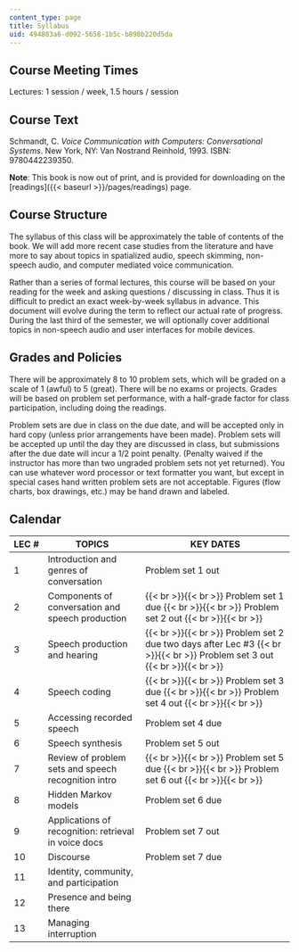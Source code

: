 ```yaml
---
content_type: page
title: Syllabus
uid: 494803a6-d092-5658-1b5c-b898b220d5da
---
```


Course Meeting Times
--------------------

Lectures: 1 session / week, 1.5 hours / session

Course Text
-----------

Schmandt, C. _Voice Communication with Computers: Conversational Systems_. New York, NY: Van Nostrand Reinhold, 1993. ISBN: 9780442239350.

**Note**: This book is now out of print, and is provided for downloading on the [readings]({{< baseurl >}}/pages/readings) page.

Course Structure
----------------

The syllabus of this class will be approximately the table of contents of the book. We will add more recent case studies from the literature and have more to say about topics in spatialized audio, speech skimming, non-speech audio, and computer mediated voice communication.

Rather than a series of formal lectures, this course will be based on your reading for the week and asking questions / discussing in class. Thus it is difficult to predict an exact week-by-week syllabus in advance. This document will evolve during the term to reflect our actual rate of progress. During the last third of the semester, we will optionally cover additional topics in non-speech audio and user interfaces for mobile devices.

Grades and Policies
-------------------

There will be approximately 8 to 10 problem sets, which will be graded on a scale of 1 (awful) to 5 (great). There will be no exams or projects. Grades will be based on problem set performance, with a half-grade factor for class participation, including doing the readings.

Problem sets are due in class on the due date, and will be accepted only in hard copy (unless prior arrangements have been made). Problem sets will be accepted up until the day they are discussed in class, but submissions after the due date will incur a 1/2 point penalty. (Penalty waived if the instructor has more than two ungraded problem sets not yet returned). You can use whatever word processor or text formatter you want, but except in special cases hand written problem sets are not acceptable. Figures (flow charts, box drawings, etc.) may be hand drawn and labeled.

Calendar
--------

| LEC # | TOPICS | KEY DATES |
| --- | --- | --- |
| 1 | Introduction and genres of conversation | Problem set 1 out |
| 2 | Components of conversation and speech production |  {{< br >}}{{< br >}} Problem set 1 due {{< br >}}{{< br >}} Problem set 2 out {{< br >}}{{< br >}}  |
| 3 | Speech production and hearing |  {{< br >}}{{< br >}} Problem set 2 due two days after Lec #3 {{< br >}}{{< br >}} Problem set 3 out {{< br >}}{{< br >}}  |
| 4 | Speech coding |  {{< br >}}{{< br >}} Problem set 3 due {{< br >}}{{< br >}} Problem set 4 out {{< br >}}{{< br >}}  |
| 5 | Accessing recorded speech | Problem set 4 due |
| 6 | Speech synthesis | Problem set 5 out |
| 7 | Review of problem sets and speech recognition intro |  {{< br >}}{{< br >}} Problem set 5 due {{< br >}}{{< br >}} Problem set 6 out {{< br >}}{{< br >}}  |
| 8 | Hidden Markov models | Problem set 6 due |
| 9 | Applications of recognition: retrieval in voice docs | Problem set 7 out |
| 10 | Discourse | Problem set 7 due |
| 11 | Identity, community, and participation | &nbsp; |
| 12 | Presence and being there | &nbsp; |
| 13 | Managing interruption |